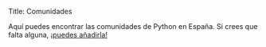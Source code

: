 Title: Comunidades

<link rel="stylesheet" href="//unpkg.com/leaflet@1.0.3/dist/leaflet.css"
  integrity="sha512-07I2e+7D8p6he1SIM+1twR5TIrhUQn9+I6yjqD53JQjFiMf8EtC93ty0/5vJTZGF8aAocvHYNEDJajGdNx1IsQ"
  crossorigin=""/>
<script src="//unpkg.com/leaflet@1.0.3/dist/leaflet.js"
  integrity="sha512-A7vV8IFfih/D732iSSKi20u/ooOfj/AGehOKq0f4vLT1Zr2Y+RX7C+w8A1gaSasGtRUZpF/NZgzSAu4/Gc41Lg"
  crossorigin=""></script>

Aquí puedes encontrar las comunidades de Python en España. Si crees que falta alguna, [¡puedes añadirla!](https://github.com/python-spain/python-spain.github.io/edit/master/content/pages/comunidades.md)

<div id="map" style="height: 600px"></div>

<script>
var map = L.map('map', {
    center: [36.014, -5.120],
    zoom: 5
});

L.tileLayer('https://{s}.tile.openstreetmap.org/{z}/{x}/{y}.png', {
    attribution: '&copy; <a href="http://osm.org/copyright">OpenStreetMap</a> contributors'
}).addTo(map);

function addLocation(loc_data) {
    var title = loc_data[2];
    var popupText = title;

    if (loc_data.length > 3) {
      var link = loc_data[3];
      popupText = `<a href="${link}" title="${title}">${title}</a>`;
    }

    var icon = L.icon({
      iconUrl: '/images/python-marker.png',
      iconSize: [20, 28],
      iconAnchor: [10, 28],
      popupAnchor: [0, -28]
    });

    L.marker([loc_data[0], loc_data[1]], {icon: icon})
        .bindPopup(popupText)
        .addTo(map);
}

var locations = [
    [40.41664, -3.70381, 'Python Madrid', 'http://www.python-madrid.es/'],
    [42.1986, -8.7726, 'Python Vigo', 'http://www.python-vigo.es/'],
    [36.7644, -4.4242, 'Python Málaga', 'https://www.meetup.com/es-ES/python_malaga/'],
    [39.4227, -0.3525, 'Python Valencia', 'http://www.meetup.com/es-ES/Python-Valencia-Meetup/'],
    [41.3929, 2.1404, 'PyBCN', 'http://pybcn.org/'],
    [39.6602, 2.9862, 'Python Mallorca', 'http://www.meetup.com/es-ES/Mallorca-Python-Meetup/'],
    [37.3766, -5.926, 'Python Sevilla', 'http://www.meetup.com/es-ES/Python-Sevilla/'],
    [37.1809, -3.5983, 'Python Granada', 'http://www.python-granada.es/'],
    [28.4811, -16.3227, 'Python Canarias', 'http://pythoncanarias.es/'],
    [38.3453, -0.4831, 'Python Alicante', 'https://twitter.com/python_alc'],
    [43.2918, -1.9889, 'Python San Sebastián', 'https://pyss.org/'],
    [41.9830495, 2.8245813, 'Python Girona', 'https://pythongirona.cat/'],
    [40.4126148, -3.7138357, 'PyData Madrid', 'https://www.meetup.com/PyData-Madrid/'],
    [39.6149, 2.9527, 'PyData Mallorca', 'https://www.meetup.com/PyData-Mallorca/'],
    [36.842512, -2.457619, 'Python Almería', 'https://www.meetup.com/Python-Almeria/'],
    [40.417037, -3.702626, 'PyLadies Madrid', 'https://www.meetup.com/es-ES/PyLadiesMadrid/'],
    [40.961613, -5.667607, 'PyData Salamanca', 'https://www.meetup.com/PyData-Salamanca/'],
    [39.478848, -6.342179, 'ExtrePython', 'https://twitter.com/ExtrePython'],
    [42.81692, -1.64286, 'Python Navarra', 'https://twitter.com/pythonnavarra'],
    [37.990434, -1.133015, 'Python Murcia', 'https://twitter.com/pythonmurcia'],
    [37.883333, -4.766667, 'Python Cordoba'],
    [41.652778, -4.723611, 'Python Valladolid'],
    [41.3959, 2.1404, 'PyLadies Barcelona', 'https://www.meetup.com/PyLadies-BCN/'],
];
locations.forEach(addLocation);

</script>
